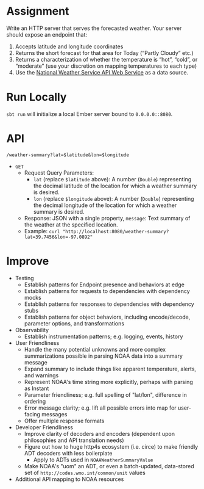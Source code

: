 # Assignment
Write an HTTP server that serves the forecasted weather. Your server should expose an endpoint that:
1. Accepts latitude and longitude coordinates
2. Returns the short forecast for that area for Today (“Partly Cloudy” etc.)
3. Returns a characterization of whether the temperature is “hot”, “cold”, or “moderate” (use your discretion on mapping temperatures to each type)
4. Use the [National Weather Service API Web Service](https://www.weather.gov/documentation/services-web-api) as a data source.

# Run Locally
`sbt run` will initialize a local Ember server bound to `0.0.0.0::8080`.

# API
`/weather-summary?lat=$latitude&lon=$longitude`
- `GET`
    - Request Query Parameters: 
      - `lat` (replace `$latitude` above): A number (`Double`) representing the decimal latitude of the location for which a weather summary is desired.
      - `lon` (replace `$longitude` above): A number (`Double`) representing the decimal longitude of the location for which a weather summary is desired.
    - Response: JSON with a single property, `message`: Text summary of the weather at the specified location.
    - Example: `curl "http://localhost:8080/weather-summary?lat=39.7456&lon=-97.0892"`

# Improve
- Testing
  - Establish patterns for Endpoint presence and behaviors at edge
  - Establish patterns for requests to dependencies with dependency mocks
  - Establish patterns for responses to dependencies with dependency stubs
  - Establish patterns for object behaviors, including encode/decode, parameter options, and transformations
- Observability
  - Establish instrumentation patterns; e.g. logging, events, history
- User Friendliness
  - Handle the many potential unknowns and more complex summarizations possible in parsing NOAA data into a summary message
  - Expand summary to include things like apparent temperature, alerts, and warnings
  - Represent NOAA's time string more explicitly, perhaps with parsing as Instant
  - Parameter friendliness; e.g. full spelling of "lat/lon", difference in ordering
  - Error message clarity; e.g. lift all possible errors into map for user-facing messages
  - Offer multiple response formats
- Developer Friendliness
    - Improve clarity of decoders and encoders (dependent upon philosophies and API translation needs)
    - Figure out how to huge http4s ecosystem (i.e. circe) to make friendly ADT decoders with less boilerplate
      - Apply to ADTs used in `NOAAWeatherSummaryValue`
    - Make NOAA's "uom" an ADT, or even a batch-updated, data-stored set of `http://codes.wmo.int/common/unit` values
- Additional API mapping to NOAA resources

